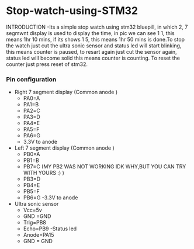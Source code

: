 # Stop-watch-using-STM32
INTRODUCTION
-Its a simple stop watch using stm32 bluepill, in which 2, 7 segmwnt display is used to display the time, in pic we can see 1 1, this means 1hr 10 mins, if its shows 1 5, this means 1hr 50 mins is done.To stop the watch just cut the ultra sonic sensor and status led will start blinking, this means counter is paused, to resart again just cut the sensor again, status led will become solid this means counter is counting. To reset the counter just press reset of stm32.  
### Pin configuration 
- Right 7 segment display (Common anode )
   - PA0=A
   - PA1=B
   - PA2=C
   - PA3=D
   - PA4=E
   - PA5=F
   - PA6=G
   - 3.3V to anode
- Left 7 segment display (Common anode )
   - PB0=A
   - PB1=B
   - PB7=C (MY PB2 WAS NOT WORKING IDK WHY,BUT YOU CAN TRY WITH YOURS :) )
   - PB3=D
   - PB4=E
   - PB5=F
   - PB6=G
   -3.3V to anode
- Ultra sonic sensor 
   - Vcc=5v
   - GND =GND
   - Trig=PB8
   - Echo=PB9
-Status led
   - Anode=PA15
   - GND = GND
  
 
